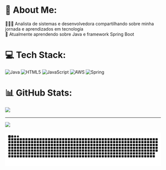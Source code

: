 # 💫 About Me:
👩🏻‍💻   Analista de sistemas e desenvolvedora compartilhando sobre minha jornada e aprendizados em tecnologia<br>🌱   Atualmente aprendendo sobre Java e framework Spring Boot


# 💻 Tech Stack:
![Java](https://img.shields.io/badge/java-%23ED8B00.svg?style=for-the-badge&logo=openjdk&logoColor=white) ![HTML5](https://img.shields.io/badge/html5-%23E34F26.svg?style=for-the-badge&logo=html5&logoColor=white) ![JavaScript](https://img.shields.io/badge/javascript-%23323330.svg?style=for-the-badge&logo=javascript&logoColor=%23F7DF1E) ![AWS](https://img.shields.io/badge/AWS-%23FF9900.svg?style=for-the-badge&logo=amazon-aws&logoColor=white) ![Spring](https://img.shields.io/badge/spring-%236DB33F.svg?style=for-the-badge&logo=spring&logoColor=white)
# 📊 GitHub Stats:
![](https://github-readme-stats.vercel.app/api?username=c4rolanne&theme=dark&hide_border=false&include_all_commits=false&count_private=false)<br/>




---
[![](https://visitcount.itsvg.in/api?id=c4rolanne&icon=0&color=0)](https://visitcount.itsvg.in)

<picture align="center">
  <source media="(prefers-color-scheme: dark)" srcset="https://raw.githubusercontent.com/C4rolanne/C4rolanne/output/github-contribution-grid-snake-dark.svg">
  <source media="(prefers-color-scheme: light)" srcset="https://raw.githubusercontent.com/C4rolanne/C4rolanne/output/github-contribution-grid-snake-dark.svg">
  <img align="center" alt="github contribution grid snake animation" src="https://raw.githubusercontent.com/C4rolanne/C4rolanne/output/github-contribution-grid-snake.svg">
</picture>

<!-- Proudly created with GPRM ( https://gprm.itsvg.in ) -->
